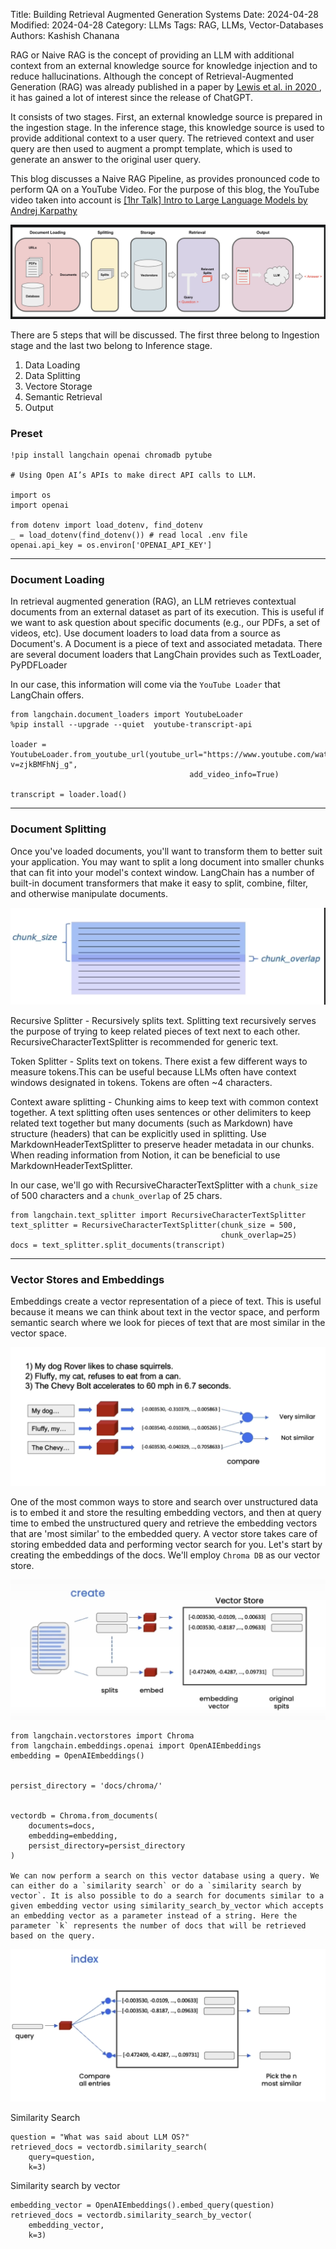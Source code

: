 Title: Building Retrieval Augmented Generation Systems
Date: 2024-04-28
Modified: 2024-04-28
Category: LLMs
Tags: RAG, LLMs, Vector-Databases
Authors: Kashish Chanana
<!-- Status: Draft -->


RAG or Naive RAG is the concept of providing an LLM with additional context from an external knowledge source for knowledge injection and to reduce hallucinations. Although the concept of Retrieval-Augmented Generation (RAG) was already published in a paper by <a href="https://arxiv.org/abs/2005.11401"> Lewis et al. in 2020 </a>, it has gained a lot of interest since the release of ChatGPT.

It consists of two stages. First, an external knowledge source is prepared in the ingestion stage.
In the inference stage, this knowledge source is used to provide additional context to a user query. The retrieved context and user query are then used to augment a prompt template, which is used to generate an answer to the original user query.

This blog discusses a Naive RAG Pipeline, as provides pronounced code to perform QA on a YouTube Video. For the purpose of this blog, the YouTube video taken into account is <a href = "https://www.youtube.com/watch?v=zjkBMFhNj_g"> [1hr Talk] Intro to Large Language Models by Andrej Karpathy </a>


![RAG Pipeline](images/rag/RAG.png)

There are 5 steps that will be discussed. The first three belong to Ingestion stage and the last two belong to Inference stage.

1. Data Loading
2. Data Splitting
3. Vectore Storage
4. Semantic Retrieval
5. Output


### Preset
```
!pip install langchain openai chromadb pytube

# Using Open AI’s APIs to make direct API calls to LLM.

import os
import openai

from dotenv import load_dotenv, find_dotenv
_ = load_dotenv(find_dotenv()) # read local .env file
openai.api_key = os.environ['OPENAI_API_KEY']
```

---

### Document Loading

In retrieval augmented generation (RAG), an LLM retrieves contextual documents from an external dataset as part of its execution. This is useful if we want to ask question about specific documents (e.g., our PDFs, a set of videos, etc). Use document loaders to load data from a source as Document's. A Document is a piece of text and associated metadata. There are several document loaders that LangChain provides such as TextLoader, PyPDFLoader

In our case, this information will come via the `YouTube Loader` that LangChain offers.

```
from langchain.document_loaders import YoutubeLoader
%pip install --upgrade --quiet  youtube-transcript-api

loader = YoutubeLoader.from_youtube_url(youtube_url="https://www.youtube.com/watch?v=zjkBMFhNj_g", 
                                        add_video_info=True)

transcript = loader.load()

```

---

### Document Splitting

Once you've loaded documents, you'll want to transform them to better suit your application. You may want to split a long document into smaller chunks that can fit into your model's context window. LangChain has a number of built-in document transformers that make it easy to split, combine, filter, and otherwise manipulate documents.

![Text Splitter](images/chunk.png)

Recursive Splitter - Recursively splits text. Splitting text recursively serves the purpose of trying to keep related pieces of text next to each other. RecursiveCharacterTextSplitter is recommended for generic text.

Token Splitter - Splits text on tokens. There exist a few different ways to measure tokens.This can be useful because LLMs often have context windows designated in tokens. Tokens are often ~4 characters.

Context aware splitting - Chunking aims to keep text with common context together. A text splitting often uses sentences or other delimiters to keep related text together but many documents (such as Markdown) have structure (headers) that can be explicitly used in splitting. Use MarkdownHeaderTextSplitter to preserve header metadata in our chunks. When reading information from Notion, it can be beneficial to use MarkdownHeaderTextSplitter.

In our case, we'll go with RecursiveCharacterTextSplitter with a `chunk_size` of 500 characters and a `chunk_overlap` of 25 chars.

```
from langchain.text_splitter import RecursiveCharacterTextSplitter
text_splitter = RecursiveCharacterTextSplitter(chunk_size = 500,
                                               chunk_overlap=25)
docs = text_splitter.split_documents(transcript)
```

---

### Vector Stores and Embeddings

Embeddings create a vector representation of a piece of text. This is useful because it means we can think about text in the vector space, and perform semantic search where we look for pieces of text that are most similar in the vector space.


![Embedding Similarity](images/embedding_similarity.png)

One of the most common ways to store and search over unstructured data is to embed it and store the resulting embedding vectors, and then at query time to embed the unstructured query and retrieve the embedding vectors that are 'most similar' to the embedded query. A vector store takes care of storing embedded data and performing vector search for you.
Let's start by creating the embeddings of the docs. We'll employ `Chroma DB` as our vector store.

![Create Embeddings](images/create_embeds.png)
```
from langchain.vectorstores import Chroma
from langchain.embeddings.openai import OpenAIEmbeddings
embedding = OpenAIEmbeddings()


persist_directory = 'docs/chroma/'


vectordb = Chroma.from_documents(
    documents=docs,
    embedding=embedding,
    persist_directory=persist_directory
)

We can now perform a search on this vector database using a query. We can either do a `similarity search` or do a `similarity search by vector`. It is also possible to do a search for documents similar to a given embedding vector using similarity_search_by_vector which accepts an embedding vector as a parameter instead of a string. Here the parameter `k` represents the number of docs that will be retrieved based on the query.
```

![Retrieve Embeddings](images/retrieve_embeds.png)

Similarity Search

```
question = "What was said about LLM OS?"
retrieved_docs = vectordb.similarity_search(
    query=question,
    k=3)
```

Similarity search by vector

```
embedding_vector = OpenAIEmbeddings().embed_query(question)
retrieved_docs = vectordb.similarity_search_by_vector(
    embedding_vector,
    k=3)
```